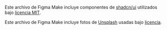 Este archivo de Figma Make incluye componentes de [shadcn/ui](https://ui.shadcn.com/) utilizados bajo [licencia MIT](https://github.com/shadcn-ui/ui/blob/main/LICENSE.md).

Este archivo de Figma Make incluye fotos de [Unsplash](https://unsplash.com) usadas bajo [licencia](https://unsplash.com/license).